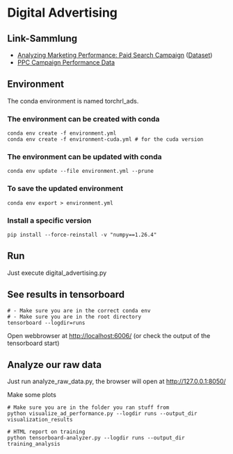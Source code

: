# Digital Advertising

## Link-Sammlung
- [Analyzing Marketing Performance: Paid Search Campaign](https://medium.com/@farizalfitraaa/analyzing-marketing-performance-paid-search-campaign-6a9ed5f71c7f) ([Dataset](https://www.kaggle.com/datasets/marceaxl82/shopping-mall-paid-search-campaign-dataset))
- [PPC Campaign Performance Data](https://www.kaggle.com/datasets/aashwinkumar/ppc-campaign-performance-data)

## Environment

The conda environment is named torchrl_ads.

### The environment can be created with conda

````shell
conda env create -f environment.yml
conda env create -f environment-cuda.yml # for the cuda version

````

### The environment can be updated with conda

````shell
conda env update --file environment.yml --prune
````

### To save the updated environment

````shell
conda env export > environment.yml
````

### Install a specific version

````shell
pip install --force-reinstall -v "numpy==1.26.4"
````

## Run

Just execute digital_advertising.py

## See results in tensorboard

````shell
# - Make sure you are in the correct conda env
# - Make sure you are in the root directory
tensorboard --logdir=runs
````

Open webbrowser at <http://localhost:6006/> (or check the output of the tensorboard start)

## Analyze our raw data

Just run analyze_raw_data.py, the browser will open at <http://127.0.0.1:8050/>

Make some plots
````shell
# Make sure you are in the folder you ran stuff from
python visualize_ad_performance.py --logdir runs --output_dir visualization_results

# HTML report on training
python tensorboard-analyzer.py --logdir runs --output_dir training_analysis
````

